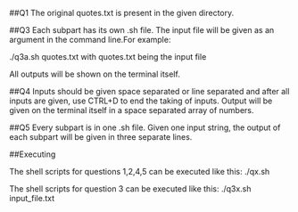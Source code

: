 ##Q1
The original quotes.txt is present in the given directory.

##Q3
Each subpart has its own .sh file.
The input file will be given as an argument in the command line.For example:

./q3a.sh quotes.txt
with quotes.txt being the input file

All outputs will be shown on the terminal itself.

##Q4
Inputs should be given space separated or line separated and after all inputs are given, use CTRL+D to end the taking of inputs.
Output will be given on the terminal itself in a space separated array of numbers.

##Q5
Every subpart is in one .sh file.
Given one input string, the output of each subpart will be given in three separate lines.


##Executing

The shell scripts for questions 1,2,4,5 can be executed like this:
./qx.sh

The shell scripts for question 3 can be executed like this:
./q3x.sh input_file.txt
